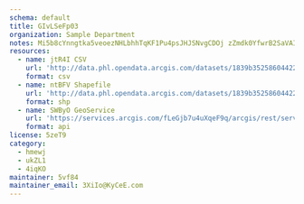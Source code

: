 ```yaml
---
schema: default
title: GIvLSeFp03 
organization: Sample Department 
notes: Mi5b8cYnngtka5veoezNHLbhhTqKF1Pu4psJHJSNvgCDOj zZmdk0YfwrB2SaVAI7OCyF2yRdLijP1coxlDBWw8QGlq39MQ6tUZX 
resources:
  - name: jtR4I CSV
    url: 'http://data.phl.opendata.arcgis.com/datasets/1839b35258604422b0b520cbb668df0d_0.csv'
    format: csv
  - name: ntBFV Shapefile
    url: 'http://data.phl.opendata.arcgis.com/datasets/1839b35258604422b0b520cbb668df0d_0.zip'
    format: shp
  - name: SWByO GeoService
    url: 'https://services.arcgis.com/fLeGjb7u4uXqeF9q/arcgis/rest/services/Air_Monitoring_Stations/FeatureServer/0/query'
    format: api
license: 5zeT9 
category:
  - hmewj 
  - ukZL1 
  - 4iqKO 
maintainer: 5vf84  
maintainer_email: 3XiIo@KyCeE.com
---
```

